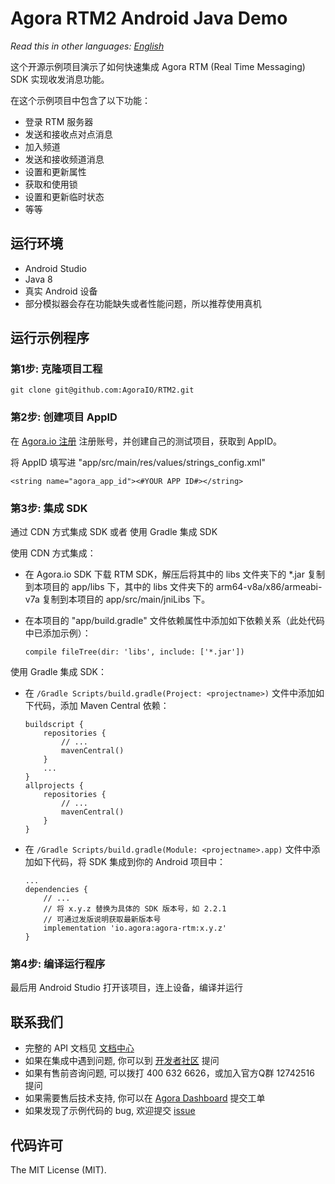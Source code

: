 # Agora RTM2 Android Java Demo

*Read this in other languages: [English](README.md)*

这个开源示例项目演示了如何快速集成 Agora RTM (Real Time Messaging) SDK 实现收发消息功能。

在这个示例项目中包含了以下功能：

- 登录 RTM 服务器
- 发送和接收点对点消息
- 加入频道
- 发送和接收频道消息
- 设置和更新属性
- 获取和使用锁
- 设置和更新临时状态
- 等等

## 运行环境

- Android Studio
- Java 8
- 真实 Android 设备 
- 部分模拟器会存在功能缺失或者性能问题，所以推荐使用真机

## 运行示例程序

### 第1步: 克隆项目工程

```
git clone git@github.com:AgoraIO/RTM2.git
```

### 第2步: 创建项目 AppID

在 [Agora.io 注册](https://dashboard.agora.io/cn/signup/) 注册账号，并创建自己的测试项目，获取到 AppID。

将 AppID 填写进 "app/src/main/res/values/strings_config.xml"

```
<string name="agora_app_id"><#YOUR APP ID#></string>
```

### 第3步: 集成 SDK

通过 CDN 方式集成 SDK 或者 使用 Gradle 集成 SDK

使用 CDN 方式集成：
* 在 Agora.io SDK 下载 RTM SDK，解压后将其中的 libs 文件夹下的 *.jar 复制到本项目的 app/libs 下，其中的 libs 文件夹下的 arm64-v8a/x86/armeabi-v7a 复制到本项目的 app/src/main/jniLibs 下。

* 在本项目的 "app/build.gradle" 文件依赖属性中添加如下依赖关系（此处代码中已添加示例）：

  ```
  compile fileTree(dir: 'libs', include: ['*.jar'])
  ```

使用 Gradle 集成 SDK：

* 在 `/Gradle Scripts/build.gradle(Project: <projectname>)` 文件中添加如下代码，添加 Maven Central 依赖：

  ```
  buildscript {
      repositories {
          // ...
          mavenCentral()
      }
      ...
  }
  allprojects {
      repositories {
          // ...
          mavenCentral()
      }
  }
  ```

* 在 `/Gradle Scripts/build.gradle(Module: <projectname>.app)` 文件中添加如下代码，将 SDK 集成到你的 Android 项目中：

  ```
  ...
  dependencies {
      // ...
      // 将 x.y.z 替换为具体的 SDK 版本号，如 2.2.1
      // 可通过发版说明获取最新版本号
      implementation 'io.agora:agora-rtm:x.y.z'
  }
  ```

### 第4步: 编译运行程序

最后用 Android Studio 打开该项目，连上设备，编译并运行


## 联系我们

- 完整的 API 文档见 [文档中心](https://doc.shengwang.cn/doc/rtm2/android/landing-page/)
- 如果在集成中遇到问题, 你可以到 [开发者社区](https://dev.agora.io/cn/) 提问
- 如果有售前咨询问题, 可以拨打 400 632 6626，或加入官方Q群 12742516 提问
- 如果需要售后技术支持, 你可以在 [Agora Dashboard](https://dashboard.agora.io) 提交工单
- 如果发现了示例代码的 bug, 欢迎提交 [issue](https://github.com/AgoraIO/Rtm2/issues)

## 代码许可

The MIT License (MIT).